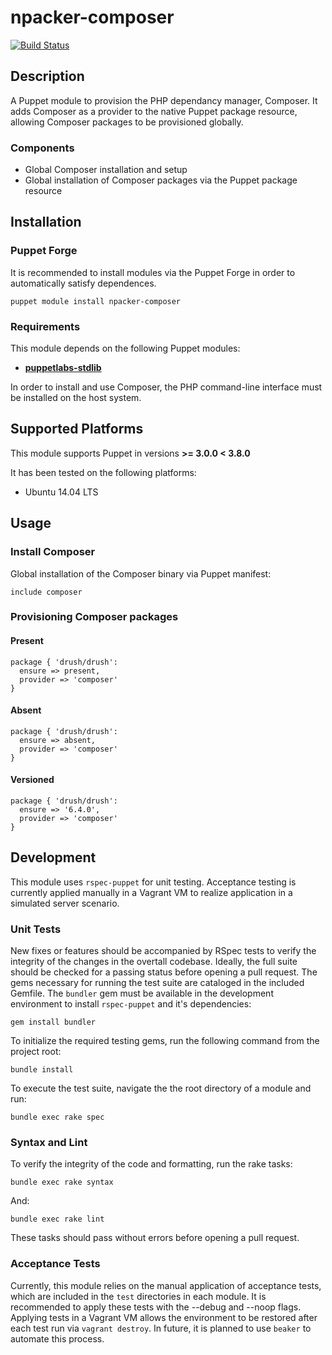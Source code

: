 # npacker-composer

[![Build Status](https://travis-ci.org/npacker/npacker-composer.svg?branch=master)](https://travis-ci.org/npacker/npacker-composer)

## Description

A Puppet module to provision the PHP dependancy manager, Composer. It adds Composer as a provider to the native Puppet package resource, allowing Composer packages to be provisioned globally.

### Components

- Global Composer installation and setup
- Global installation of Composer packages via the Puppet package resource

## Installation

### Puppet Forge

It is recommended to install modules via the Puppet Forge in order to automatically satisfy dependences.

```
puppet module install npacker-composer
```

### Requirements

This module depends on the following Puppet modules:

- [**puppetlabs-stdlib**](https://github.com/puppetlabs/puppetlabs-stdlib/)

In order to install and use Composer, the PHP command-line interface must be installed on the host system.

## Supported Platforms

This module supports Puppet in versions **>= 3.0.0 < 3.8.0**

It has been tested on the following platforms:

- Ubuntu 14.04 LTS

## Usage

### Install Composer

Global installation of the Composer binary via Puppet manifest:

```
include composer
```

### Provisioning Composer packages

#### Present

```
package { 'drush/drush':
  ensure => present,
  provider => 'composer'
}
```

#### Absent

```
package { 'drush/drush':
  ensure => absent,
  provider => 'composer'
}
```

#### Versioned

```
package { 'drush/drush':
  ensure => '6.4.0',
  provider => 'composer'
}
```

## Development

This module uses `rspec-puppet` for unit testing. Acceptance testing is currently applied manually in a Vagrant VM to realize application in a simulated server scenario.

### Unit Tests

New fixes or features should be accompanied by RSpec tests to verify the integrity of the changes in the overtall codebase. Ideally, the full suite should be checked for a passing status before opening a pull request. The gems necessary for running the test suite are cataloged in the included Gemfile. The `bundler` gem must be available in the development environment to install `rspec-puppet` and it's dependencies:

```
gem install bundler
```

To initialize the required testing gems, run the following command from the project root:

```
bundle install
```

To execute the test suite, navigate the the root directory of a module and run:

```
bundle exec rake spec
```

### Syntax and Lint

To verify the integrity of the code and formatting, run the rake tasks:

```
bundle exec rake syntax
```

And:

```
bundle exec rake lint
```

These tasks should pass without errors before opening a pull request.

### Acceptance Tests

Currently, this module relies on the manual application of acceptance tests, which are included in the `test` directories in each module. It is recommended to apply these tests with the --debug and --noop flags. Applying tests in a Vagrant VM allows the environment to be restored after each test run via `vagrant destroy`. In future, it is planned to use `beaker` to automate this process.

